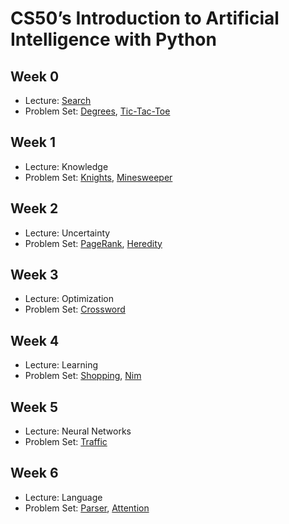 # CS50’s Introduction to Artificial Intelligence with Python

## Week 0

- Lecture: [Search](src0)
- Problem Set: [Degrees](degrees), [Tic-Tac-Toe](tictactoe)

## Week 1

- Lecture: Knowledge
- Problem Set: [Knights](knights), [Minesweeper](minesweeper)

## Week 2

- Lecture: Uncertainty
- Problem Set: [PageRank](pagerank), [Heredity](heredity)

## Week 3

- Lecture: Optimization
- Problem Set: [Crossword](crossword)

## Week 4

- Lecture: Learning
- Problem Set: [Shopping](shopping), [Nim](nim)

## Week 5

- Lecture: Neural Networks
- Problem Set: [Traffic](traffic)

## Week 6

- Lecture: Language
- Problem Set: [Parser](parser), [Attention](attention)
